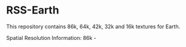 # RSS-Earth
This repository contains 86k, 64k, 42k, 32k and 16k textures for Earth.

Spatial Resolution Information:
86k - 

